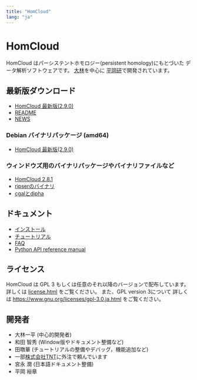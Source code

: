 ```yaml
---
title: "HomCloud"
lang: "ja"
---
```


# HomCloud

HomCloud はパーシステントホモロジー(persistent homology)にもとづいた
データ解析ソフトウェアです。
[大林](https://i-obayashi.info/)を中心に
[平岡研](https://aip.riken.jp/labs/generic_tech/topology_data_anl/?lang=ja)で開発されています。

## <a name="download"> 最新版ダウンロード

* [HomCloud 最新版(2.9.0)](download/homcloud-2.9.0.tar.gz)
* [README](download/README)
* [NEWS](download/NEWS)

### Debian バイナリパッケージ (amd64)

* [HomCloud 最新版(2.9.0)](download/homcloud-2.9.0-debfiles.tar.gz)

### ウィンドウズ用のバイナリパッケージやバイナリファイルなど

* [HomCloud 2.8.1](download/win/homcloud-2.8.1-cp37-cp37m-win_amd64.whl)
* [ripserのバイナリ](download/win/ripser-0.4.1-cp37-cp37m-win_amd64.whl)
* [cgalとdipha](download/win/winbinaries-20191101.zip)

## ドキュメント

* [インストール](install-guide/index.html)
* [チュートリアル](basic-usage.html)
* [FAQ](faq.html)
* [Python API reference manual](python-api/)

## ライセンス

HomCloud は GPL 3 もしくは任意のそれ以降のバージョンで配布しています。
詳しくは [license.html](license.html) をご覧ください。
また、GPL version 3について
詳しくは <https://www.gnu.org/licenses/gpl-3.0.ja.html>
をご覧ください。

## 開発者

* 大林一平 (中心的開発者)
* 和田 智秀 (Window版やドキュメント整備など)
* 田暾華 (チュートリアルの整備やデバッグ，機能追加など)
* 一部[株式会社TNT](http://www.trans-nt.com/)に外注で頼んでいます
* 宮永 潤 (日本語ドキュメント整備)
* 平岡 裕章
